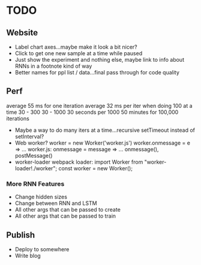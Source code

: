 # TODO

## Website

* Label chart axes...maybe make it look a bit nicer?
* Click to get one new sample at a time while paused
* Just show the experiment and nothing else, maybe link to info about RNNs in a footnote kind of way
* Better names for ppl list / data...final pass through for code quality

## Perf

average 55 ms for one iteration
average 32 ms per iter when doing 100 at a time
30 - 300
30 - 1000
30 seconds per 1000
50 minutes for 100,000 iterations

* Maybe a way to do many iters at a time...recursive setTimeout instead of setInterval?
* Web worker?
  worker = new Worker('worker.js')
  worker.onmessage = e => ...
  worker.js:
  onmessage = message => ...
  onmessage(), postMessage()
* worker-loader webpack loader:
  import Worker from "worker-loader!./worker";
  const worker = new Worker();

### More RNN Features

* Change hidden sizes
* Change between RNN and LSTM
* All other args that can be passed to create
* All other args that can be passed to train

## Publish

* Deploy to somewhere
* Write blog
